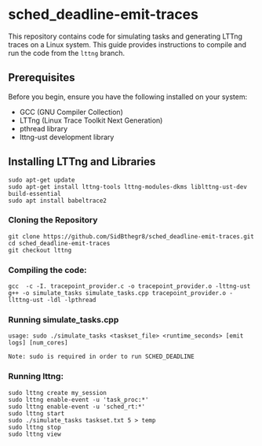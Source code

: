# sched_deadline-emit-traces

This repository contains code for simulating tasks and generating LTTng traces on a Linux system. This guide provides instructions to compile and run the code from the `lttng` branch.

## Prerequisites

Before you begin, ensure you have the following installed on your system:
- GCC (GNU Compiler Collection)
- LTTng (Linux Trace Toolkit Next Generation)
- pthread library
- lttng-ust development library

## Installing LTTng and Libraries
```
sudo apt-get update
sudo apt-get install lttng-tools lttng-modules-dkms liblttng-ust-dev build-essential
sudo apt install babeltrace2
```

### Cloning the Repository
```
git clone https://github.com/SidBthegr8/sched_deadline-emit-traces.git
cd sched_deadline-emit-traces
git checkout lttng
```

### Compiling the code:
```
gcc  -c -I. tracepoint_provider.c -o tracepoint_provider.o -lttng-ust
g++ -o simulate_tasks simulate_tasks.cpp tracepoint_provider.o -llttng-ust -ldl -lpthread
```

### Running simulate_tasks.cpp
```
usage: sudo ./simulate_tasks <taskset_file> <runtime_seconds> [emit logs] [num_cores]

Note: sudo is required in order to run SCHED_DEADLINE
```

### Running lttng:
```
sudo lttng create my_session
sudo lttng enable-event -u 'task_proc:*'
sudo lttng enable-event -u 'sched_rt:*'
sudo lttng start
sudo ./simulate_tasks taskset.txt 5 > temp
sudo lttng stop
sudo lttng view
```
